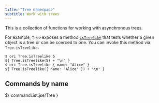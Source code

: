 ```yaml
---
title: "Tree namespace"
subtitle: Work with trees
---
```


This is a collection of functions for working with asynchronous trees.

For example, `Tree` exposes a method [`isTreelike`](isTreelike.html) that tests whether a given object is a tree or can be coerced to one. You can invoke this method via `Tree.isTreelike`:

```console
$ ori Tree.isTreelike 5
${ Tree.isTreelike(5) + "\n" }
$ ori Tree.isTreelike { name: "Alice" }
${ Tree.isTreelike({ name: "Alice" }) + "\n" }
```

## Commands by name

${ commandList.jse/Tree }
